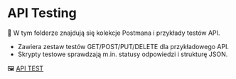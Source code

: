 # API Testing

📌 W tym folderze znajdują się kolekcje Postmana i przykłady testów API.  

- Zawiera zestaw testów GET/POST/PUT/DELETE dla przykładowego API.  
- Skrypty testowe sprawdzają m.in. statusy odpowiedzi i strukturę JSON.

🖼️ [API TEST](https://drive.google.com/drive/folders/1_884GVflO30w1yizEexmXuFPn4IZWOui?usp=drive_link)
